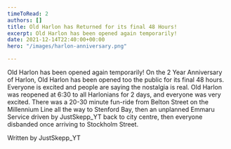 ```yaml
---
timeToRead: 2
authors: []
title: Old Harlon has Returned for its final 48 Hours!
excerpt: Old Harlon has been opened again temporarily!
date: 2021-12-14T22:40:00+00:00
hero: "/images/harlon-anniversary.png"

---
```

Old Harlon has been opened again temporarily! On the 2 Year Anniversary of Harlon, Old Harlon has been opened too the public for its final 48 hours. Everyone is excited and people are saying the nostalgia is real. Old Harlon was reopened at 6:30 to all Harlonians for 2 days, and everyone was very excited. There was a 20-30 minute fun-ride from Belton Street on the Millennium Line all the way to Stenford Bay, then an unplanned Emmaru Service driven by JustSkepp_YT back to city centre, then everyone disbanded once arriving to Stockholm Street.

Written by JustSkepp_YT